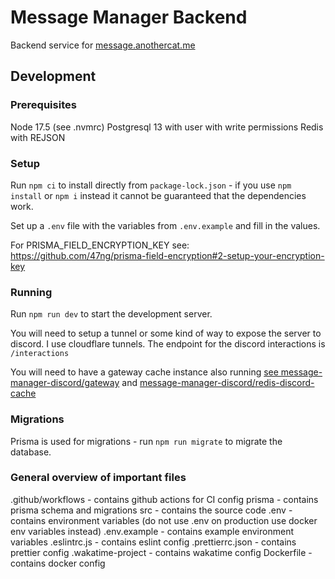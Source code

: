 # Message Manager Backend

Backend service for [message.anothercat.me](https://message.anothercat.me)

## Development

### Prerequisites

Node 17.5 (see .nvmrc)
Postgresql 13 with user with write permissions
Redis with REJSON

### Setup

Run `npm ci` to install directly from `package-lock.json` - if you use `npm install` or `npm i` instead it cannot be guaranteed that the dependencies work.

Set up a `.env` file with the variables from `.env.example` and fill in the values.

For PRISMA_FIELD_ENCRYPTION_KEY see: https://github.com/47ng/prisma-field-encryption#2-setup-your-encryption-key

### Running

Run `npm run dev` to start the development server.

You will need to setup a tunnel or some kind of way to expose the server to discord. I use cloudflare tunnels. The endpoint for the discord interactions is `/interactions`

You will need to have a gateway cache instance also running
[see message-manager-discord/gateway](https://github.com/message-manager-discord/gateway) and [message-manager-discord/redis-discord-cache](https://github.com/message-manager-discord/redis-discord-cache)

### Migrations

Prisma is used for migrations - run `npm run migrate` to migrate the database.

### General overview of important files

.github/workflows - contains github actions for CI config
prisma - contains prisma schema and migrations
src - contains the source code
.env - contains environment variables (do not use .env on production use docker env variables instead)
.env.example - contains example environment variables
.eslintrc.js - contains eslint config
.prettierrc.json - contains prettier config
.wakatime-project - contains wakatime config
Dockerfile - contains docker config
